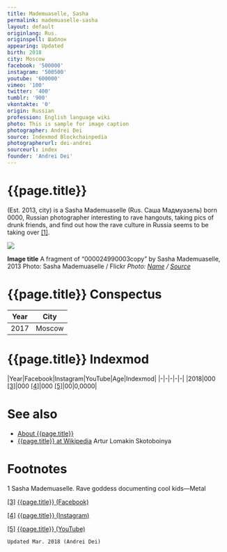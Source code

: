 ```yaml
---
title: Mademuaselle, Sasha
permalink: mademuaselle-sasha
layout: default
originlang: Rus.
originspell: Шаблон
appearing: Updated
birth: 2018
city: Moscow
facebook: '500000'
instagram: '500500'
youtube: '600000'
vimeo: '100'
twitter: '400'
tumblr: '900'
vkontakte: '0'
origin: Russian
profession: English language wiki
photo: This is sample for image caption
photographer: Andrei Dei
source: Indexmod Blockchainpedia
photographerurl: dei-andrei
sourceurl: index
founder: 'Andrei Dei'
---
```


# {{page.title}}

(Est. 2013, city) is a Sasha Mademuaselle (Rus. Саша Мадмуазель) born 0000, Russian photographer interesting to rave hangouts, taking pics of drunk friends, and find out how the rave culture in Russia seems to be taking over <span id="a1">[\[1\]](#f1)</span>.

![](/encyclopedia/images/{{page.permalink}}.jpg)

**Image title**
A fragment of “000024990003copy” by Sasha Mademuaselle, 2013
Photo: Sasha Mademuaselle / Flickr
*Photo: [Name](index) / [Source](index)*

# {{page.title}} Conspectus

|Year|City|
|-|-|
|2017|Moscow|

# {{page.title}} Indexmod

|Year|Facebook|Instagram|YouTube|Age|Indexmod|
|-|-|-|-|-|
|2018|000 <span id="a3">[\[3\]](#f3)</span>|000 <span id="a4">[\[4\]](#f4)</span>|000 <span id="a5">[\[5\]](#f5)</span>|00|0,0000|


# See also

+ [About {{page.title}}](index)
+ [{{page.title}} at Wikipedia](index)
Artur Lomakin
Skotoboinya

# Footnotes

1 Sasha Mademuaselle. Rave goddess documenting cool kids—Metal

[[3]](#a3) <span id="f3"></span> [{{page.title}} (Facebook)](index)

[[4]](#a4) <span id="f4"></span> [{{page.title}} (Instagram)](index)

[[5]](#a5) <span id="f5"></span> [{{page.title}} (YouTube)](index)

`Updated Mar. 2018 (Andrei Dei)`
